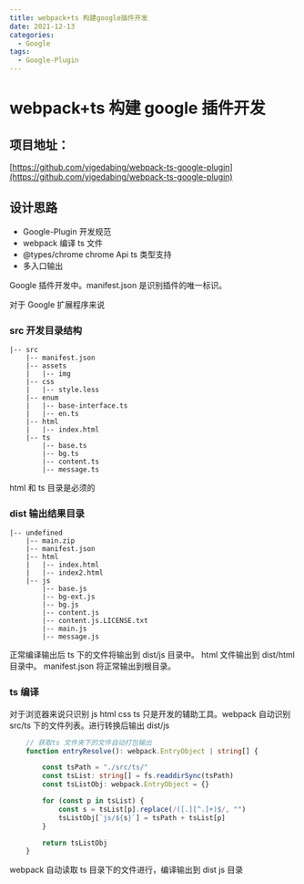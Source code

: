 ```yaml
---
title: webpack+ts 构建google插件开发
date: 2021-12-13
categories:
  - Google
tags:
  - Google-Plugin
---
```


# webpack+ts 构建 google 插件开发

## 项目地址：

[https://github.com/yigedabing/webpack-ts-google-plugin](https://github.com/yigedabing/webpack-ts-google-plugin)

## 设计思路

- Google-Plugin 开发规范
- webpack 编译 ts 文件
- @types/chrome chrome Api ts 类型支持
- 多入口输出

Google 插件开发中。manifest.json 是识别插件的唯一标识。

对于 Google 扩展程序来说

### src 开发目录结构

```
|-- src
    |-- manifest.json
    |-- assets
    |   |-- img
    |-- css
    |   |-- style.less
    |-- enum
    |   |-- base-interface.ts
    |   |-- en.ts
    |-- html
    |   |-- index.html
    |-- ts
        |-- base.ts
        |-- bg.ts
        |-- content.ts
        |-- message.ts
```

html 和 ts 目录是必须的

### dist 输出结果目录

```
|-- undefined
    |-- main.zip
    |-- manifest.json
    |-- html
    |   |-- index.html
    |   |-- index2.html
    |-- js
        |-- base.js
        |-- bg-ext.js
        |-- bg.js
        |-- content.js
        |-- content.js.LICENSE.txt
        |-- main.js
        |-- message.js
```

正常编译输出后 ts 下的文件将输出到 dist/js 目录中。
html 文件输出到 dist/html 目录中。
manifest.json 将正常输出到根目录。

### ts 编译

对于浏览器来说只识别 js html css
ts 只是开发的辅助工具。webpack 自动识别 src/ts 下的文件列表。进行转换后输出 dist/js

```typeScript
    // 获取ts 文件夹下的文件自动打包输出
    function entryResolve(): webpack.EntryObject | string[] {

        const tsPath = "./src/ts/"
        const tsList: string[] = fs.readdirSync(tsPath)
        const tsListObj: webpack.EntryObject = {}

        for (const p in tsList) {
            const s = tsList[p].replace(/([.][^.]+)$/, "")
            tsListObj[`js/${s}`] = tsPath + tsList[p]
        }

        return tsListObj
    }


```

webpack 自动读取 ts 目录下的文件进行，编译输出到 dist js 目录

